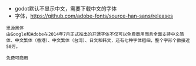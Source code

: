 - godot默认不显示中文，需要下载中文的字体
- 字体，https://github.com/adobe-fonts/source-han-sans/releases
```
思源黑体
由Google和Adobe在2014年7月正式推出的开源字体不仅可以免费商用而且全面支持中文简体、中文繁体（香港）、中文繁体（台湾）、日文和韩文，还有七种字体粗细，整个字形个数接近50万。

免费可商用
```


